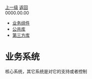 <div class="extend-header">
    <div class="info">
        <div class="record">
            <a class="back" href="./">上一级</a>
            <a class="back" href="./">返回</a>
        </div>        
        <div class="mini">
            <span>0000.00.00</span>
        </div>
    </div>
    <div class="content"><div class="custom-block children"><ul><li><a href="/frontend/layerBusiness/systemBusiness/componentBusiness">业务组件</a></li><li><a href="/frontend/layerBusiness/systemBusiness/libraryPublic">公共库</a></li><li><a href="/frontend/layerBusiness/systemBusiness/libraryThird">第三方库</a></li></ul></div></div>
</div>
<div class="content-header">
<h1>业务系统</h1>
<summary class="desc">核心系统，其它系统是对它的支持或者控制</summary>
</div>

